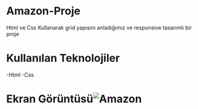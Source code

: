 # Amazon-Proje
Html ve Css Kullanarak grid yapısını anladığımız ve responsive tasarımlı bir proje

# Kullanılan Teknolojiler
-Html -Css

# Ekran Görüntüsü![Amazon](https://github.com/user-attachments/assets/652bdff3-0479-4462-8810-a60fa56df85b)

